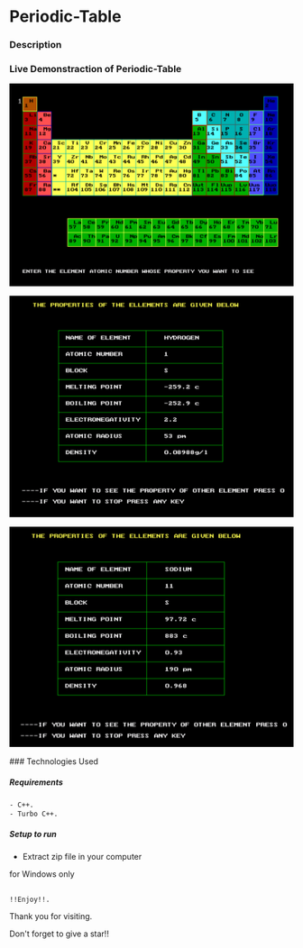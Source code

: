 # Periodic-Table

### Description

### Live Demonstraction of Periodic-Table
<p align="center">
  <img src="https://github.com/RANJEET16520/Periodic-Table/blob/main/Images/Table.png"/>
</p>
<p align="center">
  <img src="https://github.com/RANJEET16520/Periodic-Table/blob/main/Images/Hydrogen.png"/>
</p>
<p align="center">
  <img src="https://github.com/RANJEET16520/Periodic-Table/blob/main/Images/Sodium.png"/>
</p>
### Technologies Used

##### Requirements
```
- C++.
- Turbo C++.
```

##### Setup to run

+ Extract zip file in your computer

for Windows only
```

```
```
!!Enjoy!!.
```

Thank you for visiting.

Don't forget to give a star!!

